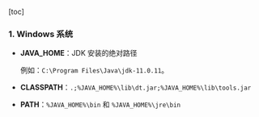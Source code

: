 [toc]

### 1. Windows 系统

+ **JAVA_HOME**：JDK 安装的绝对路径

  例如：`C:\Program Files\Java\jdk-11.0.11`。

+ **CLASSPATH**：`.;%JAVA_HOME%\lib\dt.jar;%JAVA_HOME%\lib\tools.jar`

+ **PATH**：`%JAVA_HOME%\bin` 和 `%JAVA_HOME%\jre\bin`

